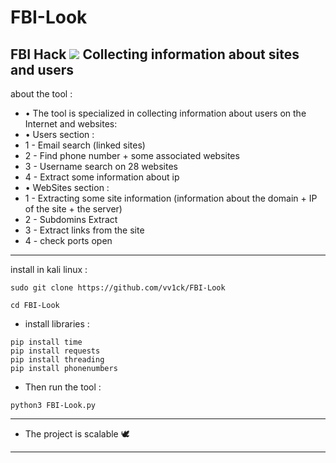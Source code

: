 # FBI-Look
FBI Hack
<img src="/FPI.png"></img>
Collecting information about sites and users
---------------------
about the tool :
- • The tool is specialized in collecting information about users on the Internet and websites:
- • Users section :
- 1 - Email search (linked sites)
- 2 - Find phone number + some associated websites
- 3 - Username search on 28 websites 
- 4 - Extract some information about ip
- • WebSites section :
- 1 - Extracting some site information (information about the domain + IP of the site + the server)
- 2 - Subdomins Extract
- 3 - Extract links from the site
- 4 - check ports open
---------------------

install in kali linux :
<!--START_SECTION:waka-->
```
sudo git clone https://github.com/vv1ck/FBI-Look
```
<!--END_SECTION:waka-->
<!--START_SECTION:waka-->
```
cd FBI-Look
```
<!--END_SECTION:waka-->
- install libraries :

<!--START_SECTION:waka-->
```
pip install time
pip install requests
pip install threading
pip install phonenumbers
```
<!--END_SECTION:waka-->

- Then run the tool :
<!--START_SECTION:waka-->
```
python3 FBI-Look.py
```
<!--END_SECTION:waka-->

---------------------
- The project is scalable 🕊
---------------------


